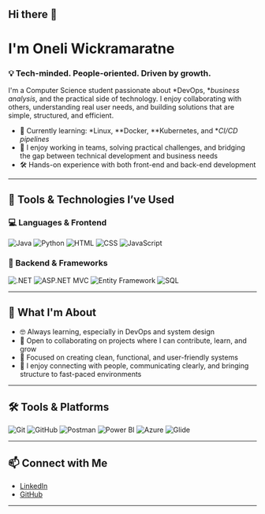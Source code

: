 ## Hi there 👋
# I'm Oneli Wickramaratne

### 💡 Tech-minded. People-oriented. Driven by growth.

I'm a Computer Science student passionate about *DevOps, **business analysis*, and the practical side of technology. I enjoy collaborating with others, understanding real user needs, and building solutions that are simple, structured, and efficient.

- 🌱 Currently learning: *Linux, **Docker, **Kubernetes, and **CI/CD pipelines*
- 🤝 I enjoy working in teams, solving practical challenges, and bridging the gap between technical development and business needs
- 🛠 Hands-on experience with both front-end and back-end development

---

## 🧰 Tools & Technologies I’ve Used

### 💻 Languages & Frontend

![Java](https://img.shields.io/badge/Java-ED8B00?style=for-the-badge&logo=java&logoColor=white)
![Python](https://img.shields.io/badge/Python-3776AB?style=for-the-badge&logo=python&logoColor=white)
![HTML](https://img.shields.io/badge/HTML5-E34F26?style=for-the-badge&logo=html5&logoColor=white)
![CSS](https://img.shields.io/badge/CSS3-1572B6?style=for-the-badge&logo=css3&logoColor=white)
![JavaScript](https://img.shields.io/badge/JavaScript-F7DF1E?style=for-the-badge&logo=javascript&logoColor=black)

### 🧱 Backend & Frameworks

![.NET](https://img.shields.io/badge/.NET-512BD4?style=for-the-badge&logo=dotnet&logoColor=white)
![ASP.NET MVC](https://img.shields.io/badge/ASP.NET%20MVC-5C2D91?style=for-the-badge&logo=dotnet&logoColor=white)
![Entity Framework](https://img.shields.io/badge/Entity_Framework-68217A?style=for-the-badge&logo=.net&logoColor=white)
![SQL](https://img.shields.io/badge/SQL-4479A1?style=for-the-badge&logo=mysql&logoColor=white)

---

## 🚀 What I'm About

- 🤓 Always learning, especially in DevOps and system design  
- 💬 Open to collaborating on projects where I can contribute, learn, and grow  
- 🧭 Focused on creating clean, functional, and user-friendly systems  
- 🤍 I enjoy connecting with people, communicating clearly, and bringing structure to fast-paced environments  

---

## 🛠 Tools & Platforms

![Git](https://img.shields.io/badge/Git-F05032?style=for-the-badge&logo=git&logoColor=white)
![GitHub](https://img.shields.io/badge/GitHub-181717?style=for-the-badge&logo=github&logoColor=white)
![Postman](https://img.shields.io/badge/Postman-FF6C37?style=for-the-badge&logo=postman&logoColor=white)
![Power BI](https://img.shields.io/badge/Power%20BI-F2C811?style=for-the-badge&logo=powerbi&logoColor=black)
![Azure](https://img.shields.io/badge/Azure-0078D4?style=for-the-badge&logo=microsoftazure&logoColor=white)
![Glide](https://img.shields.io/badge/Glide_Apps-00C2CB?style=for-the-badge&logo=glide&logoColor=white)

---

## 📫 Connect with Me

- [LinkedIn](https://linkedin.com/in/oneli-wickramaratne)  
- [GitHub](https://github.com/OneliWickramaratne)  

---

<!-- GitHub Stats (optional) -->
<!-- 
![Oneli's GitHub Stats](https://github-readme-stats.vercel.app/api?username=OneliWickramaratne&show_icons=true&theme=calm)
-->

<!--
**OneliWickramaratne/oneliwickramaratne** is a ✨ _special_ ✨ repository because its `README.md` (this file) appears on your GitHub profile.

Here are some ideas to get you started:

- 🔭 I’m currently working on ...
- 🌱 I’m currently learning ...
- 👯 I’m looking to collaborate on ...
- 🤔 I’m looking for help with ...
- 💬 Ask me about ...
- 📫 How to reach me: ...
- 😄 Pronouns: ...
- ⚡ Fun fact: ...
-->
